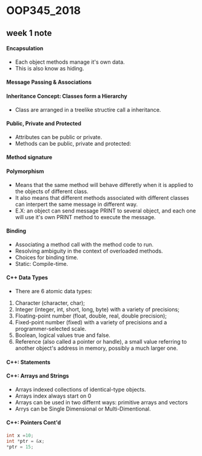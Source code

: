 # OOP345_2018

## week 1 note

#### Encapsulation

* Each object methods manage it's own data.
* This is also know as hiding.

#### Message Passing & Associations

#### Inheritance Concept: Classes form a Hierarchy
* Class are arranged in a treelike structire call a inheritance.

#### Public, Private and Protected
* Attributes can be public or private.
* Methods can be public, private and protected:

#### Method signature

#### Polymorphism
* Means that the same method will behave differetly when it is applied to the objects of different class.
* It also means that different methods associated with different classes can interpert the same message in different way.
* E.X: an object can send message PRINT to several object, and each one will use it's own PRINT method to execute the message.

#### Binding 
* Associating a method call with the method code to run.
* Resolving ambiguity in the context of overloaded methods.
* Choices for binding time.
* Static: Compile-time.

#### C++ Data Types
* There are 6 atomic data types:
1. Character (character, char);
2. Integer (integer, int, short, long, byte) with a variety of precisions;
3. Floating-point number (float, double, real, double precision);
4. Fixed-point number (fixed) with a variety of precisions and a programmer-selected scale.
5. Boolean, logical values true and false.
6. Reference (also called a pointer or handle), a small value referring to another object's address in memory, possibly a much larger one.

#### C++: Statements

#### C++: Arrays and Strings
* Arrays indexed collections of identical-type objects.
* Arrays index always start on 0
* Arrays can be used in two differnt ways: primitive arrays and vectors
* Arrys can be Single Dimensional or Multi-Dimentional.

#### C++: Pointers Cont'd
``` c++
int x =10;
int *ptr = &x;
*ptr = 15;
```
